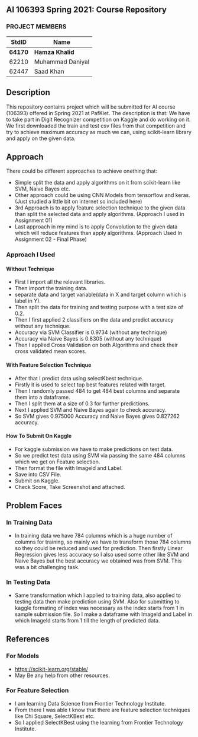 ## AI 106393 Spring 2021: Course Repository ##

### PROJECT MEMBERS ###
StdID | Name
------------ | -------------
**64170** | **Hamza Khalid** <!--this is the group leader in bold-->
62210 | Muhammad Daniyal
62447 | Saad Khan
<!-- Replace name and student ids with acutally group member names and ids-->

## Description ##
This repository contains project which will be submitted for AI course (106393) offered in Spring 2021 at PafKiet.
The description is that: We have to take part in Digit Recognizer competition on Kaggle and do working on it. We first downloaded the train and test csv files from that competition and try to achieve maximum accuracy as much we can, using scikit-learn library and apply on the given data.

## Approach ##
There could be different approaches to achieve onething that:
   - Simple split the data and apply algorithms on it from scikit-learn like SVM, Naive Bayes etc.
   - Other approach could be using CNN Models from tensorflow and keras. (Just studied a little bit on internet so included here)
   - 3rd Approach is to apply feature selection technique to the given data than split the selected data and apply algorithms. (Approach I used in Assignment 01)
   - Last approach in my mind is to apply Convolution to the given data which will reduce features than apply algorithms. (Approach Used In Assignment 02 - Final Phase)

   ### Approach I Used ###
   #### Without Technique ####
   - First I import all the relevant libraries.
   - Then import the training data.
   - separate data and target variable(data in X and target column which is label in Y).
   - Then split the data for training and testing purpose with a test size of 0.2.
   - Then I first applied 2 classifiers on the data and predict accuracy without any technique.
   - Accuracy via SVM Classifier is 0.9734 (without any technique)
   - Accuracy via Naive Bayes is 0.8305 (without any technique)
   - Then I applied Cross Validation on both Algorithms and check their cross validated mean scores.
   #### With Feature Selection Technique ####
   - After that I predict data using selectKbest technique.
   - Firstly it is used to select top best features related with target.
   - Then I randomly passed 484 to get 484 best columns and separate them into a dataframe.
   - Then I split them at a size of 0.3 for further predictions.
   - Next I applied SVM and Naive Bayes again to check accuracy.
   - So SVM gives 0.975000 Accuracy and Naive Bayes gives 0.827262 accuracy.
  #### How To Submit On Kaggle ####
   - For kaggle submission we have to make predictions on test data.
   - So we predict test data using SVM via passing the same 484 columns which we get on Feature selection.
   - Then format the file with ImageId and Label.
   - Save into CSV File.
   - Submit on Kaggle.
   - Check Score, Take Screenshot and attached.

## Problem Faces ##
### In Training Data ###
   - In training data we have 784 columns which is a huge number of columns for training, so mainly we have to transform those 784 columns so they could be reduced and used for prediction. Then firstly Linear Regression gives less accuracy so I also used some other like SVM and Naive Bayes but the best accuracy we obtained was from SVM. This was a bit challenging task.
### In Testing Data ###
   - Same transformation which I applied to training data, also applied to testing data then make prediction using SVM. Also for submitting to kaggle formating of index was necessary as the index starts from 1 in sample submission file. So I make a dataframe with ImageId and Label in which ImageId starts from 1 till the length of predicted data.
## References ##
### For Models ###
- https://scikit-learn.org/stable/
- May Be any help from other resources.
### For Feature Selection ###
   - I am learning Data Science from Frontier Technology Institute.
   - From there I was able t know that there are feature selection techniques like Chi Square, SelectKBest etc.
   - So I applied SelectKBest using the learning from Frontier Technology Institute.

